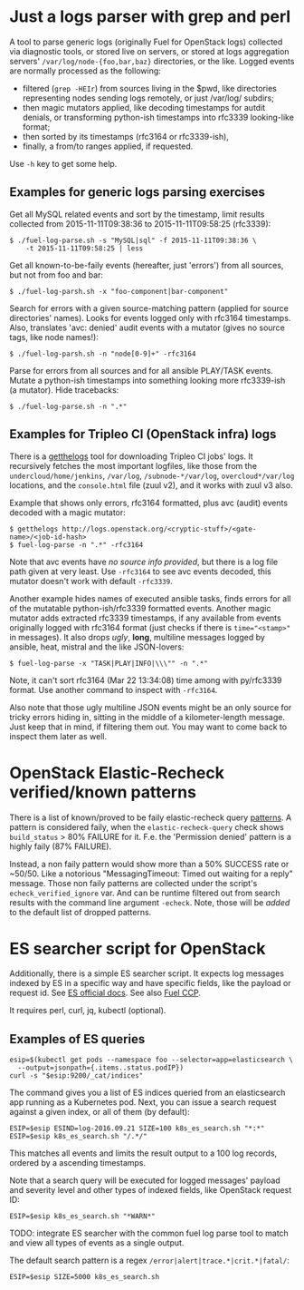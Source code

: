 # Just a logs parser with grep and perl

A tool to parse generic logs (originally Fuel for OpenStack logs)
collected via diagnostic tools, or stored live on servers, or stored at logs
aggregation servers' `/var/log/node-{foo,bar,baz}` directories, or the
like. Logged events are normally processed as the following:

 * filtered (`grep -HEIr`) from sources living in the $pwd, like directories
   representing nodes sending logs remotely, or just /var/log/ subdirs;
 * then magic mutators applied, like decoding timestamps for autdit denials,
   or transforming python-ish timestamps into rfc3339 looking-like format;
 * then sorted by its timestamps (rfc3164 or rfc3339-ish),
 * finally, a from/to ranges applied, if requested.

Use `-h` key to get some help.

## Examples for generic logs parsing exercises

Get all MySQL related events and sort by the timestamp, limit results
collected from 2015-11-11T09:38:36 to 2015-11-11T09:58:25 (rfc3339):
```
$ ./fuel-log-parse.sh -s "MySQL|sql" -f 2015-11-11T09:38:36 \
    -t 2015-11-11T09:58:25 | less
```

Get all known-to-be-faily events (hereafter, just 'errors') from all sources,
but not from foo and bar:

```
$ ./fuel-log-parsh.sh -x "foo-component|bar-component"
```

Search for errors with a given source-matching pattern (applied for source
directories' names). Looks for events logged only with rfc3164 timestamps.
Also, translates 'avc: denied' audit events with a mutator (gives no source tags,
like node names!):

```
$ ./fuel-log-parsh.sh -n "node[0-9]+" -rfc3164
```

Parse for errors from all sources and for all ansible PLAY/TASK events. Mutate
a python-ish timestamps into something looking more rfc3339-ish (a mutator).
Hide tracebacks:

```
$ ./fuel-log-parse.sh -n ".*"
```

## Examples for Tripleo CI (OpenStack infra) logs

There is a
[getthelogs](https://git.openstack.org/cgit/openstack-infra/tripleo-ci/tree/scripts/getthelogs)
tool for downloading Tripleo CI jobs' logs.
It recursively fetches the most important logfiles, like those from the
`undercloud/home/jenkins`, `/var/log`, `/subnode-*/var/log`,
`overcloud*/var/log` locations, and the `console.html` file (zuul v2), and it
works with zuul v3 also.

Example that shows only errors, rfc3164 formatted, plus avc (audit) events
decoded with a magic mutator:
```
$ getthelogs http://logs.openstack.org/<cryptic-stuff>/<gate-name>/<job-id-hash>
$ fuel-log-parse -n ".*" -rfc3164
```

Note that avc events have *no source info provided*, but there is a log file
path given at very least. Use `-rfc3164` to see avc events decoded, this
mutator doesn't work with default `-rfc3339`.

Another example hides names of executed ansible tasks, finds errors for all of
the mutatable python-ish/rfc3339 formatted events. Another magic mutator adds
extracted rfc3339 timestamps, if any available from events originally logged
with rfc3164 format (just checks if there is `time="<stamp>"` in messages).
It also drops *ugly*, **long**, multiline messages logged by ansible, heat,
mistral and the like JSON-lovers:
```
$ fuel-log-parse -x "TASK|PLAY|INFO|\\\"" -n ".*"
```
Note, it can't sort rfc3164 (Mar 22 13:34:08) time among with py/rfc3339 format.
Use another command to inspect with `-rfc3164`.

Also note that those ugly multiline JSON events might be an only source for
tricky errors hiding in, sitting in the middle of a kilometer-length message.
Just keep that in mind, if filtering them out. You may want to come back to
inspect them later as well.

# OpenStack Elastic-Recheck verified/known patterns

There is a list of known/proved to be faily elastic-recheck query
[patterns](https://git.openstack.org/cgit/openstack-infra/elastic-recheck/tree/queries).
A pattern  is considered faily, when the `elastic-recheck-query` check shows
`build_status` > 80% FAILURE for it. F.e. the 'Permission denied' pattern is a highly
faily (87% FAILURE).

Instead, a non faily pattern would show more than a 50% SUCCESS rate or ~50/50. Like a
notorious "MessagingTimeout: Timed out waiting for a reply" message. Those non faily
patterns are collected under the script's `echeck_verified_ignore` var. And can be
runtime filtered out from search results with the command line argument `-echeck`.
Note, those will be *added* to the default list of dropped patterns.

# ES searcher script for OpenStack

Additionally, there is a simple ES searcher script. It expects log
messages indexed by ES in a specific way and have specific fields, like
the payload or request id. See [ES official docs](https://www.elastic.co/guide/en/elasticsearch/reference/current/search-uri-request.html).
See also [Fuel CCP](http://fuel-ccp.readthedocs.io/en/latest/).

It requires perl, curl, jq, kubectl (optional).

## Examples of ES queries

```
esip=$(kubectl get pods --namespace foo --selector=app=elasticsearch \
  --output=jsonpath={.items..status.podIP})
curl -s "$esip:9200/_cat/indices"
```

The command gives you a list of ES indices queried from an elasticsearch
app running as a Kubernetes pod. Next, you can issue a search request against
a given index, or all of them (by default):

```
ESIP=$esip ESIND=log-2016.09.21 SIZE=100 k8s_es_search.sh "*:*"
ESIP=$esip k8s_es_search.sh "/.*/"
```

This matches all events and limits the result output to a 100 log records, ordered
by a ascending timestamps.

Note that a search query will be executed for logged messages' payload and
severity level and other types of indexed fields, like OpenStack request ID:

```
ESIP=$esip k8s_es_search.sh "*WARN*"
```

TODO: integrate ES searcher with the common fuel log parse tool to
match and view all types of events as a single output.

The default search pattern is a regex ``/error|alert|trace.*|crit.*|fatal/``:

```
ESIP=$esip SIZE=5000 k8s_es_search.sh
```
